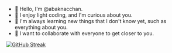 - 👋 Hello, I'm @abaknacchan.
- 👀 I enjoy light coding, and I'm curious about you.
- 🌱 I'm always learning new things that I don't know yet, such as everything about you.
- 💞️ I want to collaborate with everyone to get closer to you.

<!---
abaknacchan/abaknacchan is a ✨ special ✨ repository because its `README.md` (this file) appears on your GitHub profile.
You can click the Preview link to take a look at your changes.
--->

[![GitHub Streak](https://github-readme-streak-stats.herokuapp.com?user=AbakNacchan&theme=one-dark-pro&hide_border=true&date_format=M%20j%5B%2C%20Y%5D)](https://git.io/streak-stats)
